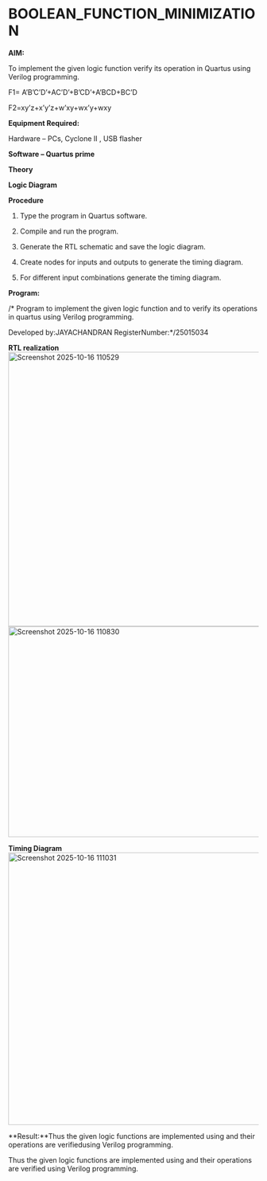 # BOOLEAN_FUNCTION_MINIMIZATION

**AIM:**

To implement the given logic function verify its operation in Quartus using Verilog programming.

F1= A’B’C’D’+AC’D’+B’CD’+A’BCD+BC’D 

F2=xy’z+x’y’z+w’xy+wx’y+wxy

**Equipment Required:**

Hardware – PCs, Cyclone II , USB flasher

**Software – Quartus prime**

**Theory**

**Logic Diagram**

**Procedure**

1.	Type the program in Quartus software.

2.	Compile and run the program.

3.	Generate the RTL schematic and save the logic diagram.

4.	Create nodes for inputs and outputs to generate the timing diagram.

5.	For different input combinations generate the timing diagram.


**Program:**

/* Program to implement the given logic function and to verify its operations in quartus using Verilog programming. 

Developed by:JAYACHANDRAN RegisterNumber:*/25015034


**RTL realization**<img width="897" height="551" alt="Screenshot 2025-10-16 110529" src="https://github.com/user-attachments/assets/e31af2b5-110f-4df5-9a40-2599a91e0e6f" /><img width="832" height="423" alt="Screenshot 2025-10-16 110830" src="https://github.com/user-attachments/assets/229146cc-0594-4c94-9b0f-361a463cab22" />

**Timing Diagram**<img width="918" height="547" alt="Screenshot 2025-10-16 111031" src="https://github.com/user-attachments/assets/68808862-bc44-4596-b12d-80a8fce587af" />


**Result:**Thus the given logic functions are implemented using and their operations are verifiedusing Verilog programming.

Thus the given logic functions are implemented using and their operations are verified using Verilog programming.

